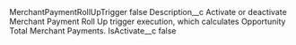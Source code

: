 <?xml version="1.0" encoding="UTF-8"?>
<CustomMetadata xmlns="http://soap.sforce.com/2006/04/metadata" xmlns:xsi="http://www.w3.org/2001/XMLSchema-instance" xmlns:xsd="http://www.w3.org/2001/XMLSchema">
    <label>MerchantPaymentRollUpTrigger</label>
    <protected>false</protected>
    <values>
        <field>Description__c</field>
        <value xsi:type="xsd:string">Activate or deactivate Merchant Payment Roll Up trigger execution, which calculates Opportunity Total Merchant Payments.</value>
    </values>
    <values>
        <field>IsActivate__c</field>
        <value xsi:type="xsd:boolean">false</value>
    </values>
</CustomMetadata>
